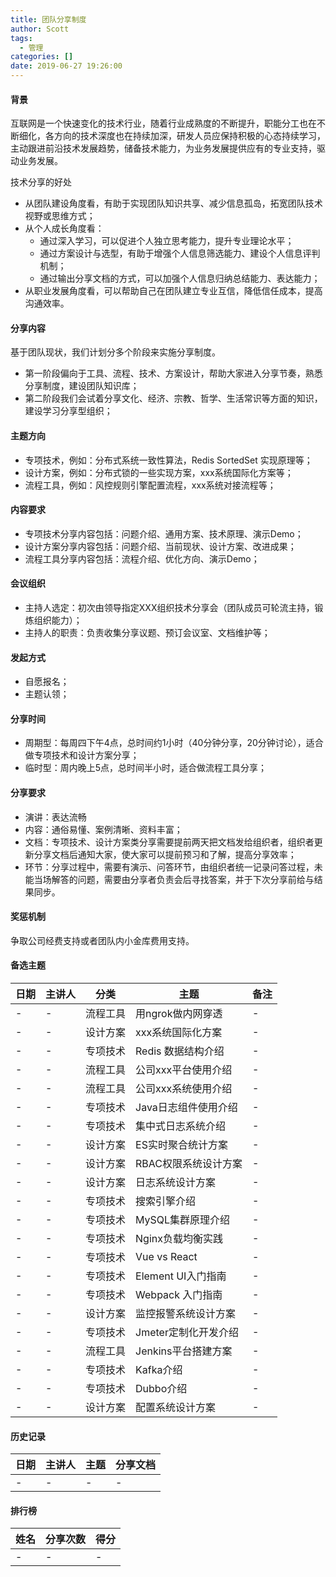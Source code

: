 ```yaml
---
title: 团队分享制度
author: Scott
tags:
  - 管理
categories: []
date: 2019-06-27 19:26:00
---
```

#### 背景

互联网是一个快速变化的技术行业，随着行业成熟度的不断提升，职能分工也在不断细化，各方向的技术深度也在持续加深，研发人员应保持积极的心态持续学习，主动跟进前沿技术发展趋势，储备技术能力，为业务发展提供应有的专业支持，驱动业务发展。

技术分享的好处

* 从团队建设角度看，有助于实现团队知识共享、减少信息孤岛，拓宽团队技术视野或思维方式；
* 从个人成长角度看：
	* 通过深入学习，可以促进个人独立思考能力，提升专业理论水平；
	* 通过方案设计与选型，有助于增强个人信息筛选能力、建设个人信息评判机制；
	* 通过输出分享文档的方式，可以加强个人信息归纳总结能力、表达能力；
* 从职业发展角度看，可以帮助自己在团队建立专业互信，降低信任成本，提高沟通效率。

#### 分享内容
基于团队现状，我们计划分多个阶段来实施分享制度。

* 第一阶段偏向于工具、流程、技术、方案设计，帮助大家进入分享节奏，熟悉分享制度，建设团队知识库；
* 第二阶段我们会试着分享文化、经济、宗教、哲学、生活常识等方面的知识，建设学习分享型组织；

#### 主题方向

* 专项技术，例如：分布式系统一致性算法，Redis SortedSet 实现原理等；  
* 设计方案，例如：分布式锁的一些实现方案，xxx系统国际化方案等；  
* 流程工具，例如：风控规则引擎配置流程，xxx系统对接流程等；  

#### 内容要求

* 专项技术分享内容包括：问题介绍、通用方案、技术原理、演示Demo；  
* 设计方案分享内容包括：问题介绍、当前现状、设计方案、改进成果；  
* 流程工具分享内容包括：流程介绍、优化方向、演示Demo；

#### 会议组织

* 主持人选定：初次由领导指定XXX组织技术分享会（团队成员可轮流主持，锻炼组织能力）；  
* 主持人的职责：负责收集分享议题、预订会议室、文档维护等；

#### 发起方式

* 自愿报名；
* 主题认领；

#### 分享时间

* 周期型：每周四下午4点，总时间约1小时（40分钟分享，20分钟讨论），适合做专项技术和设计方案分享；
* 临时型：周内晚上5点，总时间半小时，适合做流程工具分享；

#### 分享要求

* 演讲：表达流畅  
* 内容：通俗易懂、案例清晰、资料丰富；  
* 文档：专项技术、设计方案类分享需要提前两天把文档发给组织者，组织者更新分享文档后通知大家，使大家可以提前预习和了解，提高分享效率；  
* 环节：分享过程中，需要有演示、问答环节，由组织者统一记录问答过程，未能当场解答的问题，需要由分享者负责会后寻找答案，并于下次分享前给与结果同步。

#### 奖惩机制
争取公司经费支持或者团队内小金库费用支持。

#### 备选主题

|日期|	主讲人|	分类	|主题|	备注|
|---|---|---|---|---|
|-|-|流程工具|	用ngrok做内网穿透	|-|
|-|-|设计方案|	xxx系统国际化方案		|-|
|-|-|专项技术|	Redis 数据结构介绍		|-|
|-|-|流程工具|	公司xxx平台使用介绍		|-|
|-|-|流程工具|	公司xxx系统使用介绍		|-|
|-|-|专项技术|	Java日志组件使用介绍	|-|
|-|-|专项技术|	集中式日志系统介绍	|-|
|-|-|设计方案|	ES实时聚合统计方案	|-|
|-|-|设计方案|	RBAC权限系统设计方案	|-|
|-|-|设计方案|	日志系统设计方案	|-|
|-|-|专项技术|	搜索引擎介绍	|-|
|-|-|专项技术|	MySQL集群原理介绍	|-|
|-|-|专项技术|	Nginx负载均衡实践	|-|
|-|-|专项技术|	Vue vs React	|-|
|-|-|专项技术|	Element UI入门指南	|-|
|-|-|专项技术|	Webpack 入门指南	|-|
|-|-|设计方案|	监控报警系统设计方案	|-|
|-|-|专项技术|	Jmeter定制化开发介绍	|-|
|-|-|流程工具|	Jenkins平台搭建方案	|-|
|-|-|专项技术|	Kafka介绍	|-|
|-|-|专项技术|	Dubbo介绍	|-|
|-|-|设计方案|	配置系统设计方案	|-|

#### 历史记录

| 日期| 主讲人| 主题| 分享文档|
|---|---|---|---|
|-|-|-|-|

#### 排行榜
|姓名|	分享次数|得分|
|---|---|---|
|-|-|-|